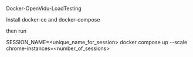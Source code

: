Docker-OpenVidu-LoadTesting


Install docker-ce and docker-compose

then run

SESSION_NAME=<unique_name_for_session> docker compose up --scale chrome-instances=<number_of_sessions>